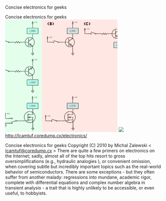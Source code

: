 Concise electronics for geeks

Concise electronics for geeks
![](../_resources/d8a149b9caf651eaf3a4a8f0c14e1792.png)
![](../_resources/0b99820872d97345a41b3ea40d8e80a8.png)http://lcamtuf.coredump.cx/electronics/

Concise electronics for geeks Copyright (C) 2010 by Michal Zalewski < lcamtuf@coredump.cx > There are quite a few primers on electronics on the Internet; sadly, almost all of the top hits resort to gross oversimplifications (e.g., hydraulic analogies ), or convenient omission, when covering subtle but incredibly important topics such as the real-world behavior of semiconductors. There are some exceptions - but they often suffer from another malady: regressions into mundane, academic rigor, complete with differential equations and complex number algebra in transient analysis - a trait that is highly unlikely to be accessible, or even useful, to hobbyists.